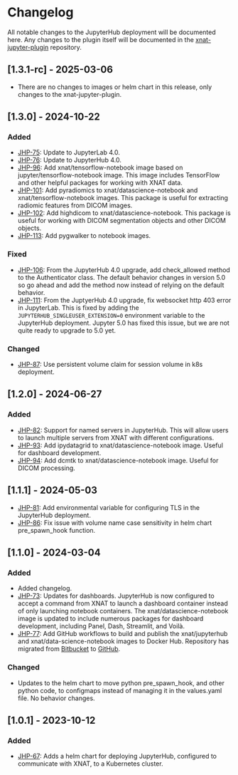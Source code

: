 # Changelog

All notable changes to the JupyterHub deployment will be documented here. Any changes to the plugin itself will be 
documented in the [xnat-jupyter-plugin](https://bitbucket.org/xnatx/xnat-jupyterhub-plugin) repository.

## [1.3.1-rc] - 2025-03-06

- There are no changes to images or helm chart in this release, only changes to the xnat-jupyter-plugin.

## [1.3.0] - 2024-10-22

### Added

- [JHP-75]: Update to JupyterLab 4.0.
- [JHP-76]: Update to JupyterHub 4.0.
- [JHP-96]: Add xnat/tensorflow-notebook image based on jupyter/tensorflow-notebook image. This image includes 
            TensorFlow and other helpful packages for working with XNAT data.
- [JHP-101]: Add pyradiomics to xnat/datascience-notebook and xnat/tensorflow-notebook images. This package is useful for 
             extracting radiomic features from DICOM images.
- [JHP-102]: Add highdicom to xnat/datascience-notebook. This package is useful for working with DICOM segmentation 
             objects and other DICOM objects.
- [JHP-113]: Add pygwalker to notebook images.

### Fixed

- [JHP-106]: From the JupyterHub 4.0 upgrade, add check_allowed method to the Authenticator class. The default behavior
             changes in version 5.0 so go ahead and add the method now instead of relying on the default behavior.
- [JHP-111]: From the JuptyerHub 4.0 upgrade, fix websocket http 403 error in JupyterLab. This is fixed by adding the 
             `JUPYTERHUB_SINGLEUSER_EXTENSION=0` environment variable to the JupyterHub deployment. Jupyter 5.0 has
             fixed this issue, but we are not quite ready to upgrade to 5.0 yet.

### Changed

- [JHP-87]: Use persistent volume claim for session volume in k8s deployment.

## [1.2.0] - 2024-06-27

### Added

- [JHP-82]: Support for named servers in JupyterHub. This will allow users to launch multiple servers from XNAT with
            different configurations.
- [JHP-93]: Add ipydatagrid to xnat/datascience-notebook image. Useful for dashboard development.
- [JHP-94]: Add dcmtk to xnat/datascience-notebook image. Useful for DICOM processing.

## [1.1.1] - 2024-05-03

- [JHP-81]: Add environmental variable for configuring TLS in the JupyterHub deployment. 
- [JHP-86]: Fix issue with volume name case sensitivity in helm chart pre_spawn_hook function.

## [1.1.0] - 2024-03-04

### Added

- Added changelog.
- [JHP-73]: Updates for dashboards. JupyterHub is now configured to accept a command from XNAT to launch a dashboard 
  container instead of only launching notebook containers. The xnat/datascience-notebook image is updated to include
  numerous packages for dashboard development, including Panel, Dash, Streamlit, and Voilà.
- [JHP-77]: Add GitHub workflows to build and publish the xnat/jupyterhub and xnat/data-science-notebook images to 
  Docker Hub. Repository has migrated from [Bitbucket](https://bitbucket.org/xnat-containers/xnat-jupyterhub/src/main/) 
  to [GitHub](https://github.com/NrgXnat/xnat-jupyterhub-image).

### Changed

- Updates to the helm chart to move python pre_spawn_hook, and other python code, to configmaps instead of managing it 
  in the values.yaml file. No behavior changes.

## [1.0.1] - 2023-10-12

### Added

- [JHP-67]: Adds a helm chart for deploying JupyterHub, configured to communicate with XNAT, to a Kubernetes cluster.

[JHP-67]: https://radiologics.atlassian.net/jira/software/c/projects/JHP/issues/JHP-67
[JHP-73]: https://radiologics.atlassian.net/jira/software/c/projects/JHP/issues/JHP-73
[JHP-75]: https://radiologics.atlassian.net/jira/software/c/projects/JHP/issues/JHP-75
[JHP-76]: https://radiologics.atlassian.net/jira/software/c/projects/JHP/issues/JHP-76
[JHP-77]: https://radiologics.atlassian.net/jira/software/c/projects/JHP/issues/JHP-77
[JHP-81]: https://radiologics.atlassian.net/jira/software/c/projects/JHP/issues/JHP-81
[JHP-82]: https://radiologics.atlassian.net/jira/software/c/projects/JHP/issues/JHP-82
[JHP-86]: https://radiologics.atlassian.net/jira/software/c/projects/JHP/issues/JHP-86
[JHP-87]: https://radiologics.atlassian.net/jira/software/c/projects/JHP/issues/JHP-87
[JHP-93]: https://radiologics.atlassian.net/jira/software/c/projects/JHP/issues/JHP-93
[JHP-94]: https://radiologics.atlassian.net/jira/software/c/projects/JHP/issues/JHP-94
[JHP-96]: https://radiologics.atlassian.net/jira/software/c/projects/JHP/issues/JHP-96
[JHP-101]: https://radiologics.atlassian.net/jira/software/c/projects/JHP/issues/JHP-101
[JHP-102]: https://radiologics.atlassian.net/jira/software/c/projects/JHP/issues/JHP-102
[JHP-106]: https://radiologics.atlassian.net/jira/software/c/projects/JHP/issues/JHP-106
[JHP-111]: https://radiologics.atlassian.net/jira/software/c/projects/JHP/issues/JHP-111
[JHP-113]: https://radiologics.atlassian.net/jira/software/c/projects/JHP/issues/JHP-113